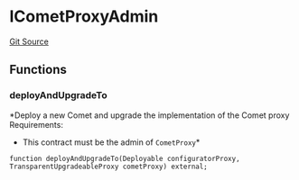 # ICometProxyAdmin
[Git Source](https://github.com/larrythecucumber321/protocol/blob/aabf2c9d4120808940fb3be9193cb66ea71ac351/contracts/plugins/assets/compoundv3/vendor/ICometProxyAdmin.sol)


## Functions
### deployAndUpgradeTo

*Deploy a new Comet and upgrade the implementation of the Comet proxy
Requirements:
- This contract must be the admin of `CometProxy`*


```solidity
function deployAndUpgradeTo(Deployable configuratorProxy, TransparentUpgradeableProxy cometProxy) external;
```


